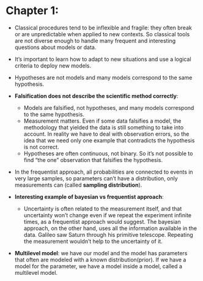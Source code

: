 # Chapter 1:

- Classical procedures tend to be inflexible and fragile: they often break or are unpredictable when applied to new contexts. So classical tools are not diverse enough to handle many frequent and interesting questions about models or data.

- It’s important to learn how to adapt to new situations and use a logical criteria to deploy new models.

- Hypotheses are not models and many models correspond to the same hypothesis.

- **Falsification does not describe the scientific method correctly**:

    - Models are falsified, not hypotheses, and many models correspond to the same hypothesis.
    - Measurement matters. Even if some data falsifies a model, the methodology that yielded the data is still something to take into account. In reality we have to deal with observation errors, so the idea that we need only one example that contradicts the hypothesis is not correct.
    - Hypotheses are often continuous, not binary. So it’s not possible to find “the one” observation that falsifies the hypothesis.

- In the frequentist approach, all probabilities are connected to events in very large samples, so parameters can’t have a distribution, only measurements can (called **sampling distribution**).

- **Interesting example of bayesian vs frequentist approach**:
    - Uncertainty is often related to the measurement itself, and that uncertainty won’t change even if we repeat the experiment infinite times, as a frequentist approach would suggest. The bayesian approach, on the other hand, uses all the information available in the data.
    Galileo saw Saturn through his primitive telescope. Repeating the measurement wouldn’t help to the uncertainty of it.

- **Multilevel model**: we have our model and the model has parameters that often are modeled with a known distribution(prior). If we have a model for the parameter, we have a model inside a model, called a multilevel model.

